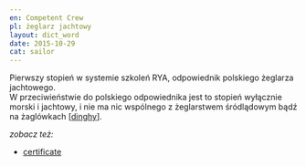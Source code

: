 ```yaml
---
en: Competent Crew
pl: żeglarz jachtowy
layout: dict_word
date: 2015-10-29
cat: sailor
---
```


Pierwszy stopień w systemie szkoleń RYA, odpowiednik polskiego żeglarza jachtowego.  
W przeciwieństwie do polskiego odpowiednika jest to stopień wyłącznie morski i jachtowy, i nie ma nic wspólnego 
z żeglarstwem śródlądowym bądź na żaglówkach [[dinghy](/dict/d/dinghy_2/)]. 

*zobacz też:*

* [certificate](/dict/c/certificate/)